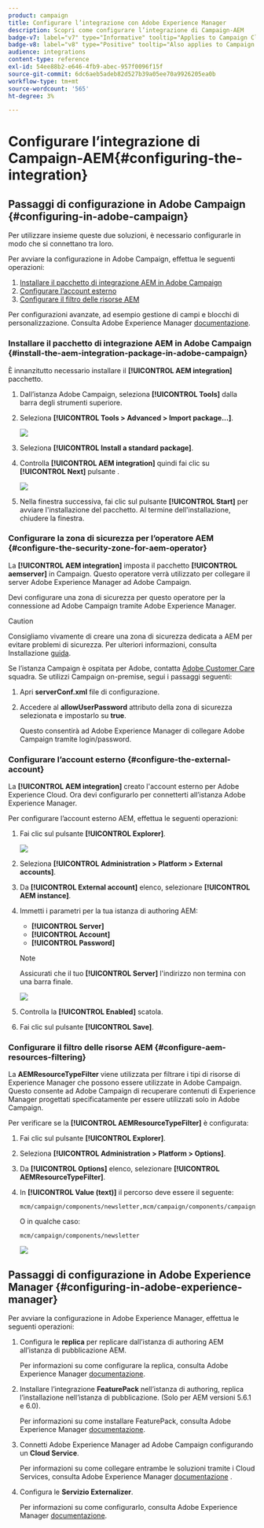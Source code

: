 ```yaml
---
product: campaign
title: Configurare l’integrazione con Adobe Experience Manager
description: Scopri come configurare l’integrazione di Campaign-AEM
badge-v7: label="v7" type="Informative" tooltip="Applies to Campaign Classic v7"
badge-v8: label="v8" type="Positive" tooltip="Also applies to Campaign v8"
audience: integrations
content-type: reference
exl-id: 54ee88b2-e646-4fb9-abec-957f0096f15f
source-git-commit: 6dc6aeb5adeb82d527b39a05ee70a9926205ea0b
workflow-type: tm+mt
source-wordcount: '565'
ht-degree: 3%

---
```


# Configurare l’integrazione di Campaign-AEM{#configuring-the-integration}



## Passaggi di configurazione in Adobe Campaign {#configuring-in-adobe-campaign}

Per utilizzare insieme queste due soluzioni, è necessario configurarle in modo che si connettano tra loro.

Per avviare la configurazione in Adobe Campaign, effettua le seguenti operazioni:

1. [Installare il pacchetto di integrazione AEM in Adobe Campaign](#install-the-aem-integration-package-in-adobe-campaign)
1. [Configurare l’account esterno](#configure-the-external-account)
1. [Configurare il filtro delle risorse AEM](#configure-aem-resources-filtering)

Per configurazioni avanzate, ad esempio gestione di campi e blocchi di personalizzazione. Consulta Adobe Experience Manager [documentazione](https://helpx.adobe.com/experience-manager/6-5/sites/administering/using/campaignonpremise.html).

### Installare il pacchetto di integrazione AEM in Adobe Campaign {#install-the-aem-integration-package-in-adobe-campaign}

È innanzitutto necessario installare il **[!UICONTROL AEM integration]** pacchetto.

1. Dall’istanza Adobe Campaign, seleziona **[!UICONTROL Tools]** dalla barra degli strumenti superiore.
1. Seleziona **[!UICONTROL Tools > Advanced > Import package...]**.

   ![](assets/aem_config_1.png)

1. Seleziona **[!UICONTROL Install a standard package]**.
1. Controlla **[!UICONTROL AEM integration]** quindi fai clic su **[!UICONTROL Next]** pulsante .

   ![](assets/aem_config_2.png)

1. Nella finestra successiva, fai clic sul pulsante **[!UICONTROL Start]** per avviare l&#39;installazione del pacchetto. Al termine dell&#39;installazione, chiudere la finestra.

### Configurare la zona di sicurezza per l’operatore AEM {#configure-the-security-zone-for-aem-operator}

La **[!UICONTROL AEM integration]** imposta il pacchetto **[!UICONTROL aemserver]** in Campaign. Questo operatore verrà utilizzato per collegare il server Adobe Experience Manager ad Adobe Campaign.

Devi configurare una zona di sicurezza per questo operatore per la connessione ad Adobe Campaign tramite Adobe Experience Manager.

>[!CAUTION]
>
>Consigliamo vivamente di creare una zona di sicurezza dedicata a AEM per evitare problemi di sicurezza. Per ulteriori informazioni, consulta Installazione [guida](../../installation/using/security-zones.md).

Se l’istanza Campaign è ospitata per Adobe, contatta [Adobe Customer Care](https://helpx.adobe.com/it/enterprise/admin-guide.html/enterprise/using/support-for-experience-cloud.ug.html) squadra. Se utilizzi Campaign on-premise, segui i passaggi seguenti:

1. Apri **serverConf.xml** file di configurazione.
1. Accedere al **allowUserPassword** attributo della zona di sicurezza selezionata e impostarlo su **true**.

   Questo consentirà ad Adobe Experience Manager di collegare Adobe Campaign tramite login/password.

### Configurare l’account esterno {#configure-the-external-account}

La **[!UICONTROL AEM integration]** creato l&#39;account esterno per Adobe Experience Cloud. Ora devi configurarlo per connetterti all’istanza Adobe Experience Manager.

Per configurare l’account esterno AEM, effettua le seguenti operazioni:

1. Fai clic sul pulsante **[!UICONTROL Explorer]**.

   ![](assets/aem_config_3.png)

1. Seleziona **[!UICONTROL Administration > Platform > External accounts]**.
1. Da **[!UICONTROL External account]** elenco, selezionare **[!UICONTROL AEM instance]**.
1. Immetti i parametri per la tua istanza di authoring AEM:

   * **[!UICONTROL Server]**
   * **[!UICONTROL Account]**
   * **[!UICONTROL Password]**

   >[!NOTE]
   >
   >Assicurati che il tuo **[!UICONTROL Server]** l&#39;indirizzo non termina con una barra finale.

   ![](assets/aem_config_4.png)

1. Controlla la **[!UICONTROL Enabled]** scatola.
1. Fai clic sul pulsante **[!UICONTROL Save]**.

### Configurare il filtro delle risorse AEM {#configure-aem-resources-filtering}

La **AEMResourceTypeFilter** viene utilizzata per filtrare i tipi di risorse di Experience Manager che possono essere utilizzate in Adobe Campaign. Questo consente ad Adobe Campaign di recuperare contenuti di Experience Manager progettati specificatamente per essere utilizzati solo in Adobe Campaign.

Per verificare se la **[!UICONTROL AEMResourceTypeFilter]** è configurata:

1. Fai clic sul pulsante **[!UICONTROL Explorer]**.
1. Seleziona **[!UICONTROL Administration > Platform > Options]**.
1. Da **[!UICONTROL Options]** elenco, selezionare **[!UICONTROL AEMResourceTypeFilter]**.
1. In **[!UICONTROL Value (text)]** il percorso deve essere il seguente:

   ```
   mcm/campaign/components/newsletter,mcm/campaign/components/campaign_newsletterpage,mcm/neolane/components/newsletter
   ```

   O in qualche caso:

   ```
   mcm/campaign/components/newsletter
   ```

   ![](assets/aem_config_5.png)

## Passaggi di configurazione in Adobe Experience Manager {#configuring-in-adobe-experience-manager}

Per avviare la configurazione in Adobe Experience Manager, effettua le seguenti operazioni:

1. Configura le **replica** per replicare dall’istanza di authoring AEM all’istanza di pubblicazione AEM.

   Per informazioni su come configurare la replica, consulta Adobe Experience Manager [documentazione](https://helpx.adobe.com/experience-manager/6-5/sites/deploying/using/replication.html).

1. Installare l’integrazione **FeaturePack** nell’istanza di authoring, replica l’installazione nell’istanza di pubblicazione. (Solo per AEM versioni 5.6.1 e 6.0).

   Per informazioni su come installare FeaturePack, consulta Adobe Experience Manager [documentazione](https://helpx.adobe.com/experience-manager/aem-previous-versions.html).

1. Connetti Adobe Experience Manager ad Adobe Campaign configurando un **Cloud Service**.

   Per informazioni su come collegare entrambe le soluzioni tramite i Cloud Services, consulta Adobe Experience Manager [documentazione](https://helpx.adobe.com/experience-manager/6-5/sites/administering/using/campaignonpremise.html#ConfiguringAdobeExperienceManager) .

1. Configura le **Servizio Externalizer**.

   Per informazioni su come configurarlo, consulta Adobe Experience Manager [documentazione](https://helpx.adobe.com/experience-manager/6-5/sites/developing/using/externalizer.html).
